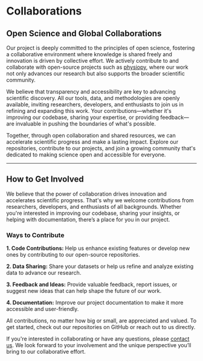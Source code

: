 # Collaborations

## Open Science and Global Collaborations
Our project is deeply committed to the principles of open science, fostering a collaborative environment where knowledge is shared freely and innovation is driven by collective effort. We actively contribute to and collaborate with open-source projects such as [physiopy](https://github.com/physiopy), where our work not only advances our research but also supports the broader scientific community.

We believe that transparency and accessibility are key to advancing scientific discovery. All our tools, data, and methodologies are openly available, inviting researchers, developers, and enthusiasts to join us in refining and expanding this work. Your contributions—whether it's improving our codebase, sharing your expertise, or providing feedback—are invaluable in pushing the boundaries of what's possible.

Together, through open collaboration and shared resources, we can accelerate scientific progress and make a lasting impact. Explore our repositories, contribute to our projects, and join a growing community that's dedicated to making science open and accessible for everyone.

---

## How to Get Involved
We believe that the power of collaboration drives innovation and accelerates scientific progress. That's why we welcome contributions from researchers, developers, and enthusiasts of all backgrounds. Whether you're interested in improving our codebase, sharing your insights, or helping with documentation, there’s a place for you in our project.

### Ways to Contribute

**1. Code Contributions:** Help us enhance existing features or develop new ones by contributing to our open-source repositories.

**2. Data Sharing:** Share your datasets or help us refine and analyze existing data to advance our research.

**3. Feedback and Ideas:** Provide valuable feedback, report issues, or suggest new ideas that can help shape the future of our work.

**4. Documentation:** Improve our project documentation to make it more accessible and user-friendly.

All contributions, no matter how big or small, are appreciated and valued. To get started, check out our repositories on GitHub or reach out to us directly.

If you're interested in collaborating or have any questions, please [contact us](home/contact.md). We look forward to your involvement and the unique perspective you’ll bring to our collaborative effort.